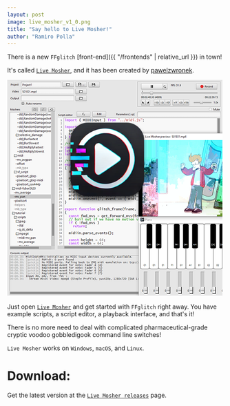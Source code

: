 ```yaml
---
layout: post
image: live_mosher_v1_0.png
title: "Say hello to Live Mosher!"
author: "Ramiro Polla"
---
```


There is a new `FFglitch`
[front-end]({{ "/frontends" | relative_url }})
in town!

It's called
[`Live Mosher`](https://github.com/pawelzwronek/LiveMosher),
and it has been created by
[pawelzwronek](https://github.com/pawelzwronek).

![Live Mosher v1.0](/assets/images/live_mosher_v1_0.png)

Just open [`Live Mosher`](https://github.com/pawelzwronek/LiveMosher)
and get started with `FFglitch` right away.
You have example scripts, a script editor, a playback interface, and that's it!

There is no more need to deal with complicated pharmaceutical-grade cryptic
voodoo gobbledigook command line switches!

`Live Mosher` works on `Windows`, `macOS`, and `Linux`.

Download:
=========

Get the latest version at the [`Live Mosher releases`](https://github.com/pawelzwronek/LiveMosher/releases) page.
